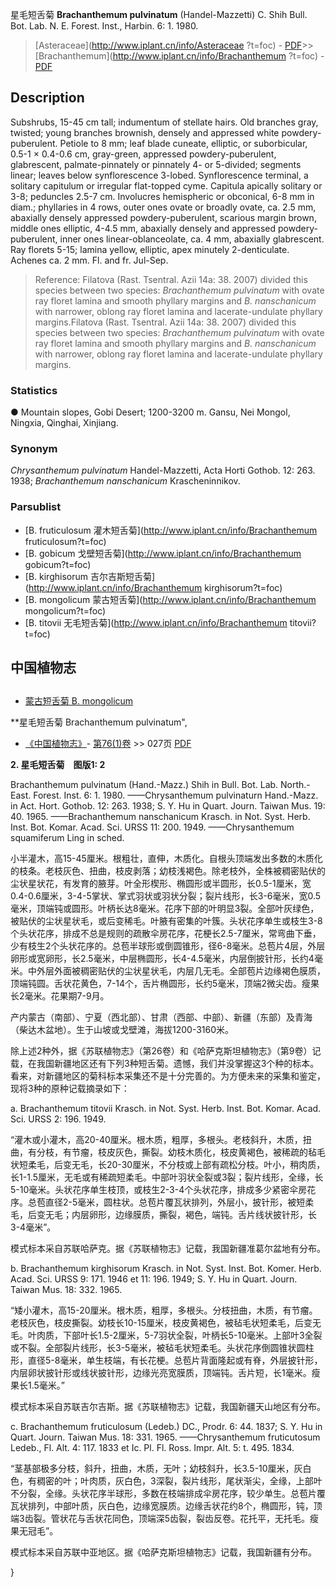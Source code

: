 星毛短舌菊 **Brachanthemum pulvinatum** (Handel-Mazzetti) C. Shih Bull. Bot. Lab. N. E. Forest. Inst., Harbin. 6: 1. 1980.

> [Asteraceae](http://www.iplant.cn/info/Asteraceae ?t=foc) - [PDF](http://iplant.cn/foc/pdf/Asteraceae.pdf)>>[Brachanthemum](http://www.iplant.cn/info/Brachanthemum ?t=foc) - [PDF](http://www.iplant.cn/foc/pdf/Brachanthemum.pdf)

## Description

Subshrubs, 15-45 cm tall; indumentum of stellate hairs. Old branches gray, twisted; young branches brownish, densely and appressed white powdery-puberulent. Petiole to 8 mm; leaf blade cuneate, elliptic, or suborbicular, 0.5-1 × 0.4-0.6 cm, gray-green, appressed powdery-puberulent, glabrescent, palmate-pinnately or pinnately 4- or 5-divided; segments linear; leaves below synflorescence 3-lobed. Synflorescence terminal, a solitary capitulum or irregular flat-topped cyme. Capitula apically solitary or 3-8; peduncles 2.5-7 cm. Involucres hemispheric or obconical, 6-8 mm in diam.; phyllaries in 4 rows, outer ones ovate or broadly ovate, ca. 2.5 mm, abaxially densely appressed powdery-puberulent, scarious margin brown, middle ones elliptic, 4-4.5 mm, abaxially densely and appressed powdery-puberulent, inner ones linear-oblanceolate, ca. 4 mm, abaxially glabrescent. Ray florets 5-15; lamina yellow, elliptic, apex minutely 2-denticulate. Achenes ca. 2 mm. Fl. and fr. Jul-Sep.

> Reference: 
> Filatova (Rast. Tsentral. Azii 14a: 38. 2007) divided this species between two species: *Brachanthemum pulvinatum* with ovate ray floret lamina and smooth phyllary margins and *B. nanschanicum* with narrower, oblong ray floret lamina and lacerate-undulate phyllary margins.Filatova (Rast. Tsentral. Azii 14a: 38. 2007) divided this species between two species: *Brachanthemum pulvinatum* with ovate ray floret lamina and smooth phyllary margins and *B. nanschanicum* with narrower, oblong ray floret lamina and lacerate-undulate phyllary margins.

### Statistics
● Mountain slopes, Gobi Desert; 1200-3200 m. Gansu, Nei Mongol, Ningxia, Qinghai, Xinjiang.

### Synonym
*Chrysanthemum pulvinatum* Handel-Mazzetti, Acta Horti Gothob. 12: 263. 1938; *Brachanthemum nanschanicum* Krascheninnikov.

### Parsublist

* [B.  fruticulosum  灌木短舌菊](http://www.iplant.cn/info/Brachanthemum fruticulosum?t=foc)
* [B.  gobicum  戈壁短舌菊](http://www.iplant.cn/info/Brachanthemum gobicum?t=foc)
* [B.  kirghisorum  吉尔吉斯短舌菊](http://www.iplant.cn/info/Brachanthemum kirghisorum?t=foc)
* [B.  mongolicum  蒙古短舌菊](http://www.iplant.cn/info/Brachanthemum mongolicum?t=foc)
* [B.  titovii  无毛短舌菊](http://www.iplant.cn/info/Brachanthemum titovii?t=foc)

## 中国植物志

## 
* [蒙古短舌菊  B.  mongolicum](Brachanthemum-mongolicum-蒙古短舌菊.md)

**星毛短舌菊 Brachanthemum pulvinatum",

* [《中国植物志》](http://www.iplant.cn/frps)- [第76(1)卷](http://www.iplant.cn/frps/vol/76(1)) >> 027页 [PDF](http://www.iplant.cn/frps/pdf/76(1)/027.PDF)

**2. 星毛短舌菊　图版1: 2**

Brachanthemum pulvinatum (Hand.-Mazz.) Shih in Bull. Bot. Lab. North.-East. Forest. Inst. 6: 1. 1980. ——Chrysanthemum pulvinaturn Hand.-Mazz. in Act. Hort. Gothob. 12: 263. 1938; S. Y. Hu in Quart. Journ. Taiwan Mus. 19: 40. 1965. ——Brachanthemum nanschanicum Krasch. in Not. Syst. Herb. Inst. Bot. Komar. Acad. Sci. URSS 11: 200. 1949. ——Chrysanthemum squamiferum Ling in sched.

小半灌木，高15-45厘米。根粗壮，直伸，木质化。自根头顶端发出多数的木质化的枝条。老枝灰色、扭曲，枝皮剥落；幼枝浅褐色。除老枝外，全株被稠密贴伏的尘状星状花，有发育的腋芽。叶全形楔形、椭圆形或半圆形，长0.5-1厘米，宽0.4-0.6厘米，3-4-5掌状、掌式羽状或羽状分裂；裂片线形，长3-6毫米，宽0.5毫米，顶端钝或圆形。叶柄长达8毫米。花序下部的叶明显3裂。全部叶灰绿色，被贴伏的尘状星状毛，或后变稀毛。叶腋有密集的叶簇。头状花序单生或枝生3-8个头状花序，排成不总是规则的疏散伞房花序，花梗长2.5-7厘米，常弯曲下垂，少有枝生2个头状花序的。总苞半球形或倒圆锥形，径6-8毫米。总苞片4层，外层卵形或宽卵形，长2.5毫米，中层椭圆形，长4-4.5毫米，内层倒披针形，长约4毫米。中外层外面被稠密贴伏的尘状星状毛，内层几无毛。全部苞片边缘褐色膜质，顶端钝圆。舌状花黄色，7-14个，舌片椭圆形，长约5毫米，顶端2微尖齿。瘦果长2毫米。花果期7-9月。

产内蒙古（南部）、宁夏（西北部）、甘肃（西部、中部）、新疆（东部）及青海（柴达木盆地）。生于山坡或戈壁滩，海拔1200-3160米。

除上述2种外，据《苏联植物志》（第26卷）和《哈萨克斯坦植物志》（第9卷）记载，在我国新疆地区还有下列3种短舌菊。遗憾，我们并没掌握这3个种的标本。看来，对新疆地区的菊科标本采集还不是十分完善的。为方便未来的采集和鉴定，现将3种的原种记载摘录如下：

a. Brachanthemum titovii Krasch. in Not. Syst. Herb. Inst. Bot. Komar. Acad. Sci. URSS 2: 196. 1949.

“灌木或小灌木，高20-40厘米。根木质，粗厚，多根头。老枝斜升，木质，扭曲，有分枝，有节瘤，枝皮灰色，撕裂。幼枝木质化，枝皮黄褐色，被稀疏的毡毛状短柔毛，后变无毛，长20-30厘米，不分枝或上部有疏松分枝。叶小，稍肉质，长1-1.5厘米，无毛或有稀疏短柔毛。中部叶羽状全裂或3裂；裂片线形，全缘，长5-10毫米。头状花序单生枝顶，或枝生2-3-4个头状花序，排成多少紧密伞房花序。总苞直径2-5毫米，圆柱状。总苞片覆瓦状排列，外层小，披针形，被短柔毛，后变无毛；内层卵形，边缘膜质，撕裂，褐色，端钝。舌片线状披针形，长3-4毫米”。

模式标本采自苏联哈萨克。据《苏联植物志》记载，我国新疆准葛尔盆地有分布。

b. Brachanthemum kirghisorum Krasch. in Not. Syst. Inst. Bot. Komer. Herb. Acad. Sci. URSS 9: 171. 1946 et 11: 196. 1949; S. Y. Hu in Quart. Journ. Taiwan Mus. 18: 332. 1965.

“矮小灌木，高15-20厘米。根木质，粗厚，多根头。分枝扭曲，木质，有节瘤。老枝灰色，枝皮撕裂。幼枝长10-15厘米，枝皮黄褐色，被毡毛状短柔毛，后变无毛。叶肉质，下部叶长1.5-2厘米，5-7羽状全裂，叶柄长5-10毫米。上部叶3全裂或不裂。全部裂片线形，长3-5毫米，被毡毛状短柔毛。头状花序倒圆锥状圆柱形，直径5-8毫米，单生枝端，有长花梗。总苞片背面隆起或有脊，外层披针形，内层卵状披针形或线状披针形，边缘光亮宽膜质，顶端钝。舌片短，长1毫米。瘦果长1.5毫米。”

模式标本采自苏联吉尔吉斯。据《苏联植物志》记载，我国新疆天山地区有分布。

c. Brachanthemum fruticulosum (Ledeb.) DC., Prodr. 6: 44. 1837; S. Y. Hu in Quart. Journ. Taiwan Mus. 18: 331. 1965. ——Chrysanthemum fruticutosum Ledeb., Fl. Alt. 4: 117. 1833 et Ic. Pl. Fl. Ross. Impr. Alt. 5: t. 495. 1834.

“茎基部极多分枝，斜升，扭曲，木质，无叶；幼枝斜升，长3.5-10厘米，灰白色，有稠密的叶；叶肉质，灰白色，3深裂，裂片线形，尾状渐尖，全缘，上部叶不分裂，全缘。头状花序半球形，多数在枝端排成伞房花序，较少单生。总苞片覆瓦状排列，中部叶质，灰白色，边缘宽膜质。边缘舌状花约8个，椭圆形，钝，顶端3齿裂。管状花与舌状花同色，顶端深5齿裂，裂齿反卷。花托平，无托毛。瘦果无冠毛”。

模式标本采自苏联中亚地区。据《哈萨克斯坦植物志》记载，我国新疆有分布。

}